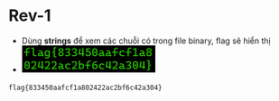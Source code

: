 # Rev-1

- Dùng **strings** để xem các chuỗi có trong file binary, flag sẽ hiển thị
- ![alt text](image.png)

`flag{833450aafcf1a802422ac2bf6c42a304}`
